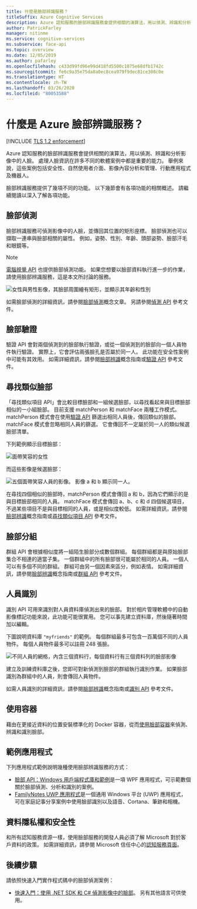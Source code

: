 ```yaml
---
title: 什麼是臉部辨識服務？
titleSuffix: Azure Cognitive Services
description: Azure 認知服務的臉部辨識服務會提供相關的演算法，用以偵測、辨識和分析影像中的人臉。
author: PatrickFarley
manager: nitinme
ms.service: cognitive-services
ms.subservice: face-api
ms.topic: overview
ms.date: 12/05/2019
ms.author: pafarley
ms.openlocfilehash: c433d99fd96e99d418fd5500c1075e68dfb1742c
ms.sourcegitcommit: fe6c9a35e75da8a0ec8cea979f9dec81ce308c0e
ms.translationtype: HT
ms.contentlocale: zh-TW
ms.lasthandoff: 03/26/2020
ms.locfileid: "80053588"
---
```

# <a name="what-is-the-azure-face-service"></a>什麼是 Azure 臉部辨識服務？

[!INCLUDE [TLS 1.2 enforcement](../../../includes/cognitive-services-tls-announcement.md)]

Azure 認知服務的臉部辨識服務會提供相關的演算法，用以偵測、辨識和分析影像中的人臉。 處理人臉資訊在許多不同的軟體案例中都是重要的能力。 舉例來說，這些案例包括安全性、自然使用者介面、影像內容分析和管理、行動應用程式及機器人。

臉部辨識服務提供了幾項不同的功能。 以下幾節會有各項功能的相關概述。 請繼續閱讀以深入了解各項功能。

## <a name="face-detection"></a>臉部偵測

臉部辨識服務可偵測影像中的人臉，並傳回其位置的矩形座標。 臉部偵測也可以擷取一連串與臉部相關的屬性。 例如，姿勢、性別、年齡、頭部姿勢、臉部汗毛和眼鏡等。

> [!NOTE]
> [電腦視覺 API](https://docs.microsoft.com/azure/cognitive-services/computer-vision/home) 也提供臉部偵測功能。 如果您想要以臉部資料執行進一步的作業，請使用臉部辨識服務，這是本文所討論的服務。

![女性與男性影像，其臉部周圍繪有矩形，並顯示其年齡和性別](./Images/Face.detection.jpg)

如需臉部偵測的詳細資訊，請參閱[臉部偵測](concepts/face-detection.md)概念文章。 另請參閱[偵測 API](https://westus.dev.cognitive.microsoft.com/docs/services/563879b61984550e40cbbe8d/operations/563879b61984550f30395236) 參考文件。

## <a name="face-verification"></a>臉部驗證

驗證 API 會對兩個偵測到的臉部執行驗證，或從一個偵測到的臉部向一個人員物件執行驗證。 實際上，它會評估兩張臉孔是否屬於同一人。 此功能在安全性案例中可能有其效用。 如需詳細資訊，請參閱[臉部辨識](concepts/face-recognition.md)概念指南或[驗證 API](https://westus.dev.cognitive.microsoft.com/docs/services/563879b61984550e40cbbe8d/operations/563879b61984550f3039523a) 參考文件。

## <a name="find-similar-faces"></a>尋找類似臉部

「尋找類似項目 API」會比較目標臉部和一組候選臉部，以尋找看起來與目標臉部相似的一小組臉部。 目前支援 matchPerson 和 matchFace 兩種工作模式。 matchPerson 模式會在使用[驗證 API](https://westus.dev.cognitive.microsoft.com/docs/services/563879b61984550e40cbbe8d/operations/563879b61984550f3039523a) 篩選出相同人員後，傳回類似的臉部。 matchFace 模式會忽略相同人員的篩選。 它會傳回不一定屬於同一人的類似候選臉部清單。

下列範例顯示目標臉部：

![面帶笑容的女性](./Images/FaceFindSimilar.QueryFace.jpg)

而這些影像是候選臉部：

![五個面帶笑容人員的影像。 影像 a 和 b 顯示同一人。](./Images/FaceFindSimilar.Candidates.jpg)

在尋找四個相似的臉部時，matchPerson 模式會傳回 a 和 b，因為它們顯示的是與目標臉部相同的人員。 matchFace 模式會傳回 a、b、c 和 d 四個候選項目，不過某些項目不是與目標相同的人員，或是相似度較低。 如需詳細資訊，請參閱[臉部辨識](concepts/face-recognition.md)概念指南或[尋找類似項目 API](https://westus.dev.cognitive.microsoft.com/docs/services/563879b61984550e40cbbe8d/operations/563879b61984550f30395237) 參考文件。

## <a name="face-grouping"></a>臉部分組

群組 API 會根據相似度將一組陌生臉部分成數個群組。 每個群組都是與原始臉部集合不相連的適當子集。 一個群組中的所有臉部很可能屬於相同的人員。 一個人可以有多個不同的群組。 群組可由另一個因素來區分，例如表情。 如需詳細資訊，請參閱[臉部辨識](concepts/face-recognition.md)概念指南或[群組 API](https://westus.dev.cognitive.microsoft.com/docs/services/563879b61984550e40cbbe8d/operations/563879b61984550f30395238) 參考文件。

## <a name="person-identification"></a>人員識別

識別 API 可用來識別對人員資料庫偵測出來的臉部。 對於相片管理軟體中的自動影像標記功能來說，此功能可能很實用。 您可以事先建立資料庫，然後隨著時間加以編輯。

下圖說明資料庫 `"myfriends"` 的範例。 每個群組最多可包含一百萬個不同的人員物件。 每個人員物件最多可以註冊 248 張臉。

![不同人員的網格，內含三個資料行，每個資料行有三個資料列的臉部影像](./Images/person.group.clare.jpg)

建立及訓練資料庫之後，您即可對新偵測到臉部的群組執行識別作業。 如果臉部識別為群組中的人員，則會傳回人員物件。

如需人員識別的詳細資訊，請參閱[臉部辨識](concepts/face-recognition.md)概念指南或[識別 API](https://westus.dev.cognitive.microsoft.com/docs/services/563879b61984550e40cbbe8d/operations/563879b61984550f30395239) 參考文件。

## <a name="use-containers"></a>使用容器

藉由在更接近資料的位置安裝標準化的 Docker 容器，從而[使用臉部容器](face-how-to-install-containers.md)來偵測、辨識和識別臉部。

## <a name="sample-apps"></a>範例應用程式

下列應用程式範例說明幾種使用臉部辨識服務的方式：

- [臉部 API：Windows 用戶端程式庫和範例](https://github.com/Microsoft/Cognitive-Face-Windows)是一項 WPF 應用程式，可示範數個關於臉部偵測、分析和識別的案例。
- [FamilyNotes UWP 應用程式](https://github.com/Microsoft/Windows-appsample-familynotes)是一個通用 Windows 平台 (UWP) 應用程式，可在家庭記事分享案例中使用臉部識別以及語音、Cortana、筆跡和相機。

## <a name="data-privacy-and-security"></a>資料隱私權和安全性

和所有認知服務資源一樣，使用臉部服務的開發人員必須了解 Microsoft 對於客戶資料的政策。 如需詳細資訊，請參閱 Microsoft 信任中心的[認知服務頁面](https://www.microsoft.com/trustcenter/cloudservices/cognitiveservices)。

## <a name="next-steps"></a>後續步驟

請依照快速入門實作程式碼中的臉部偵測案例：

- [快速入門：使用 .NET SDK 和 C# 偵測影像中的臉部](quickstarts/csharp.md)。 另有其他語言可供使用。

